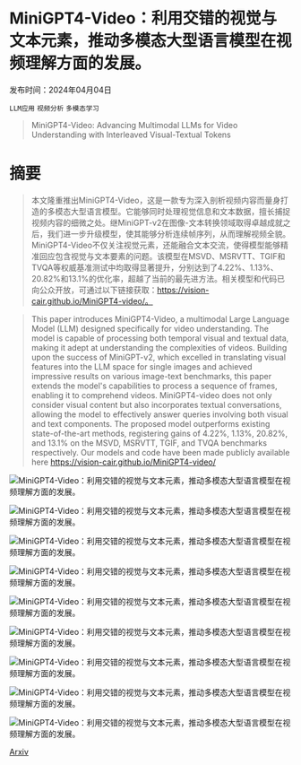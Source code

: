 # MiniGPT4-Video：利用交错的视觉与文本元素，推动多模态大型语言模型在视频理解方面的发展。

发布时间：2024年04月04日

`LLM应用` `视频分析` `多模态学习`

> MiniGPT4-Video: Advancing Multimodal LLMs for Video Understanding with Interleaved Visual-Textual Tokens

# 摘要

> 本文隆重推出MiniGPT4-Video，这是一款专为深入剖析视频内容而量身打造的多模态大型语言模型。它能够同时处理视觉信息和文本数据，擅长捕捉视频内容的细微之处。继MiniGPT-v2在图像-文本转换领域取得卓越成就之后，我们进一步升级模型，使其能够分析连续帧序列，从而理解视频全貌。MiniGPT4-Video不仅关注视觉元素，还能融合文本交流，使得模型能够精准回应包含视觉与文本要素的问题。该模型在MSVD、MSRVTT、TGIF和TVQA等权威基准测试中均取得显著提升，分别达到了4.22%、1.13%、20.82%和13.1%的优化率，超越了当前的最先进方法。相关模型和代码已向公众开放，可通过以下链接获取：https://vision-cair.github.io/MiniGPT4-video/。

> This paper introduces MiniGPT4-Video, a multimodal Large Language Model (LLM) designed specifically for video understanding. The model is capable of processing both temporal visual and textual data, making it adept at understanding the complexities of videos. Building upon the success of MiniGPT-v2, which excelled in translating visual features into the LLM space for single images and achieved impressive results on various image-text benchmarks, this paper extends the model's capabilities to process a sequence of frames, enabling it to comprehend videos. MiniGPT4-video does not only consider visual content but also incorporates textual conversations, allowing the model to effectively answer queries involving both visual and text components. The proposed model outperforms existing state-of-the-art methods, registering gains of 4.22%, 1.13%, 20.82%, and 13.1% on the MSVD, MSRVTT, TGIF, and TVQA benchmarks respectively. Our models and code have been made publicly available here https://vision-cair.github.io/MiniGPT4-video/

![MiniGPT4-Video：利用交错的视觉与文本元素，推动多模态大型语言模型在视频理解方面的发展。](../../../paper_images/2404.03413/longvideo_teaserfig_workshop.png)

![MiniGPT4-Video：利用交错的视觉与文本元素，推动多模态大型语言模型在视频理解方面的发展。](../../../paper_images/2404.03413/MiniGPT4-video_fig.jpg)

![MiniGPT4-Video：利用交错的视觉与文本元素，推动多模态大型语言模型在视频理解方面的发展。](../../../paper_images/2404.03413/x1.png)

![MiniGPT4-Video：利用交错的视觉与文本元素，推动多模态大型语言模型在视频理解方面的发展。](../../../paper_images/2404.03413/x2.png)

![MiniGPT4-Video：利用交错的视觉与文本元素，推动多模态大型语言模型在视频理解方面的发展。](../../../paper_images/2404.03413/x3.png)

![MiniGPT4-Video：利用交错的视觉与文本元素，推动多模态大型语言模型在视频理解方面的发展。](../../../paper_images/2404.03413/x4.png)

![MiniGPT4-Video：利用交错的视觉与文本元素，推动多模态大型语言模型在视频理解方面的发展。](../../../paper_images/2404.03413/x5.png)

![MiniGPT4-Video：利用交错的视觉与文本元素，推动多模态大型语言模型在视频理解方面的发展。](../../../paper_images/2404.03413/x6.png)

![MiniGPT4-Video：利用交错的视觉与文本元素，推动多模态大型语言模型在视频理解方面的发展。](../../../paper_images/2404.03413/x7.png)

[Arxiv](https://arxiv.org/abs/2404.03413)